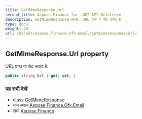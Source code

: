```yaml
---
title: GetMimeResponse.Url
second_title: Aspose.Finance for .NET API Reference
description: GetMimeResponse संपत्त. URL प्रप्त य सेट करत है.
type: docs
weight: 20
url: /hi/net/aspose.finance.ofx.email/getmimeresponse/url/
---
```

## GetMimeResponse.Url property

URL प्राप्त या सेट करता है.

```csharp
public string Url { get; set; }
```

### यह सभी देखें

* class [GetMimeResponse](../)
* नाम स्थान [Aspose.Finance.Ofx.Email](../../getmimeresponse/)
* सभा [Aspose.Finance](../../../)


